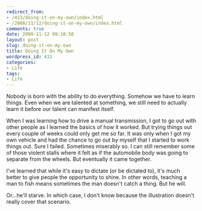 ```yaml
---
redirect_from:
- /413/doing-it-on-my-own/index.html
- /2008/11/12/doing-it-on-my-own/index.html
comments: true
date: 2008-11-12 08:10:50
layout: post
slug: doing-it-on-my-own
title: Doing It On My Own
wordpress_id: 413
categories:
- Life
tags:
- Life
---
```


Nobody is born with the ability to do everything.  Somehow we have to learn things.  Even when we are talented at something, we still need to actually learn it before our talent can manifest itself.

When I was learning how to drive a manual transmission, I got to go out with other people as I learned the basics of how it worked.  But trying things out every couple of weeks could only get me so far.  It was only when I got my own vehicle and had the chance to go out by myself that I started to work things out.  Sure I failed.  Sometimes miserably so.  I can still remember some of those violent stalls where it felt as if the automobile body was going to separate from the wheels.  But eventually it came together.

I've learned that while it's easy to dictate (or be dictated to), it's much better to give people the opportunity to shine.  In other words, teaching a man to fish means sometimes the man doesn't catch a thing.  But he will.  

Or...he'll starve.  In which case, I don't know because the illustration doesn't really cover that scenario.
